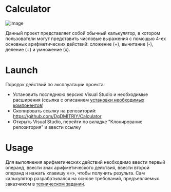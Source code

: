 **Calculator**
===========
![image](https://user-images.githubusercontent.com/87300161/198392854-909ea28e-358f-40b3-9a6f-d90ed91db018.png)

Данный проект представляет собой обычный калькулятор, в котором пользователи могут представить числовые выражения с помощью 4-ех основных арифметических действий: сложение (+), вычитание (-), деление (÷) и умножение (x).

**Launch**
===========
Порядок действий по эксплуатации проекта:
+ Установить последнюю версию Visual Studio и необходимые расширения (ссылка с описанием [установки необходимых компонентов](https://habr.com/ru/sandbox/112936/))
+ Скопировать ссылку на репозиторий:
https://github.com/DgDMITRIY/Calculator
+ Открыть Visual Studio, перейти по вкладке "Клонирование репозитория" и ввести ссылку

**Usage**
===========
Для выполнения арифметических действий необходимо ввести первый операнд, ввести знак арифметического действия, ввести второй операнд и нажать клавишу «=», чтобы получить результа. Сам калькулятор разрабатывался на основе требований, предъевляемых заказчиком в [техническом задании](https://drive.google.com/file/d/1pG7LePLCTgWDAHcDCO2xN_1V6AvABwZw/view).

